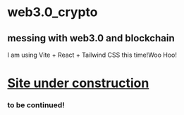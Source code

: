 # web3.0_crypto

## messing with web3.0 and blockchain

I am using Vite + React + Tailwind CSS  this time!Woo Hoo!

# [Site under construction](https://web3-0-crypto.vercel.app/)


### to be continued!
